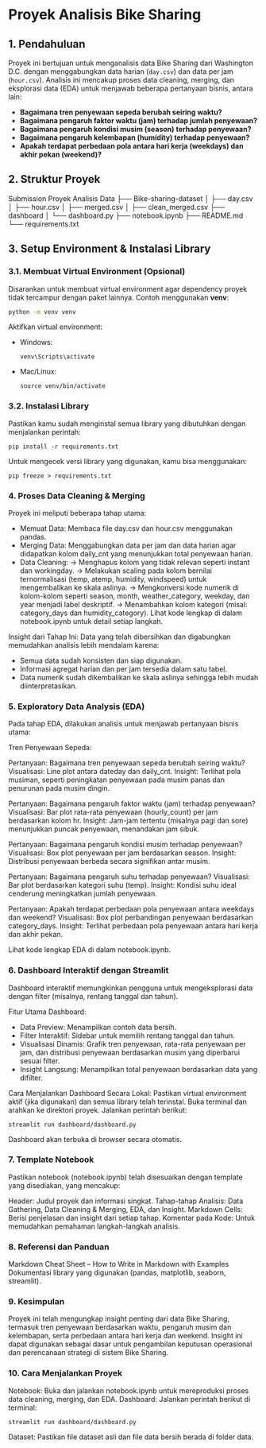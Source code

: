# Proyek Analisis Bike Sharing

## 1. Pendahuluan

Proyek ini bertujuan untuk menganalisis data Bike Sharing dari Washington D.C. dengan menggabungkan data harian (`day.csv`) dan data per jam (`hour.csv`). Analisis ini mencakup proses data cleaning, merging, dan eksplorasi data (EDA) untuk menjawab beberapa pertanyaan bisnis, antara lain:
- **Bagaimana tren penyewaan sepeda berubah seiring waktu?**
- **Bagaimana pengaruh faktor waktu (jam) terhadap jumlah penyewaan?**
- **Bagaimana pengaruh kondisi musim (season) terhadap penyewaan?**
- **Bagaimana pengaruh kelembapan (humidity) terhadap penyewaan?**
- **Apakah terdapat perbedaan pola antara hari kerja (weekdays) dan akhir pekan (weekend)?**

## 2. Struktur Proyek

Submission Proyek Analisis Data
├── Bike-sharing-dataset
│   ├── day.csv
│   ├── hour.csv
│   ├── merged.csv
│   ├── clean_merged.csv
├── dashboard
│   └── dashboard.py
├── notebook.ipynb
├── README.md
└── requirements.txt


## 3. Setup Environment & Instalasi Library

### 3.1. Membuat Virtual Environment (Opsional)
Disarankan untuk membuat virtual environment agar dependency proyek tidak tercampur dengan paket lainnya.
Contoh menggunakan **venv**:
```bash
python -m venv venv
```
Aktifkan virtual environment:
- Windows:
  ```
  venv\Scripts\activate
  ```
- Mac/Linux:
  ```
  source venv/bin/activate
  ```

### 3.2. Instalasi Library
Pastikan kamu sudah menginstal semua library yang dibutuhkan dengan menjalankan perintah:
```
pip install -r requirements.txt
```
Untuk mengecek versi library yang digunakan, kamu bisa menggunakan:
```
pip freeze > requirements.txt
```

### 4. Proses Data Cleaning & Merging

Proyek ini meliputi beberapa tahap utama:
- Memuat Data: Membaca file day.csv dan hour.csv menggunakan pandas.
- Merging Data: Menggabungkan data per jam dan data harian agar didapatkan kolom daily_cnt yang menunjukkan total penyewaan harian.
- Data Cleaning:
    -> Menghapus kolom yang tidak relevan seperti instant dan workingday.
    -> Melakukan scaling pada kolom bernilai ternormalisasi (temp, atemp, humidity, windspeed) untuk mengembalikan ke skala aslinya.
    -> Mengkonversi kode numerik di kolom-kolom seperti season, month, weather_category, weekday, dan year menjadi label deskriptif.
    -> Menambahkan kolom kategori (misal: category_days dan humidity_category).
Lihat kode lengkap di dalam notebook.ipynb untuk detail setiap langkah.

Insight dari Tahap Ini:
Data yang telah dibersihkan dan digabungkan memudahkan analisis lebih mendalam karena:
- Semua data sudah konsisten dan siap digunakan.
- Informasi agregat harian dan per jam tersedia dalam satu tabel.
- Data numerik sudah dikembalikan ke skala aslinya sehingga lebih mudah diinterpretasikan.

### 5. Exploratory Data Analysis (EDA)
Pada tahap EDA, dilakukan analisis untuk menjawab pertanyaan bisnis utama:

Tren Penyewaan Sepeda:

Pertanyaan: Bagaimana tren penyewaan sepeda berubah seiring waktu?
Visualisasi: Line plot antara dateday dan daily_cnt.
Insight: Terlihat pola musiman, seperti peningkatan penyewaan pada musim panas dan penurunan pada musim dingin.

Pertanyaan: Bagaimana pengaruh faktor waktu (jam) terhadap penyewaan?
Visualisasi: Bar plot rata-rata penyewaan (hourly_count) per jam berdasarkan kolom hr.
Insight: Jam-jam tertentu (misalnya pagi dan sore) menunjukkan puncak penyewaan, menandakan jam sibuk.

Pertanyaan: Bagaimana pengaruh kondisi musim terhadap penyewaan?
Visualisasi: Box plot penyewaan per jam berdasarkan season.
Insight: Distribusi penyewaan berbeda secara signifikan antar musim.

Pertanyaan: Bagaimana pengaruh suhu terhadap penyewaan?
Visualisasi: Bar plot berdasarkan kategori suhu (temp).
Insight: Kondisi suhu ideal cenderung meningkatkan jumlah penyewaan.

Pertanyaan: Apakah terdapat perbedaan pola penyewaan antara weekdays dan weekend?
Visualisasi: Box plot perbandingan penyewaan berdasarkan category_days.
Insight: Terlihat perbedaan pola penyewaan antara hari kerja dan akhir pekan.

Lihat kode lengkap EDA di dalam notebook.ipynb.

### 6. Dashboard Interaktif dengan Streamlit

Dashboard interaktif memungkinkan pengguna untuk mengeksplorasi data dengan filter (misalnya, rentang tanggal dan tahun).

Fitur Utama Dashboard:
- Data Preview: Menampilkan contoh data bersih.
- Filter Interaktif: Sidebar untuk memilih rentang tanggal dan tahun.
- Visualisasi Dinamis: Grafik tren penyewaan, rata-rata penyewaan per jam, dan distribusi penyewaan berdasarkan musim yang diperbarui sesuai filter.
- Insight Langsung: Menampilkan total penyewaan berdasarkan data yang difilter.

Cara Menjalankan Dashboard Secara Lokal:
Pastikan virtual environment aktif (jika digunakan) dan semua library telah terinstal.
Buka terminal dan arahkan ke direktori proyek.
Jalankan perintah berikut:
```
streamlit run dashboard/dashboard.py
```
Dashboard akan terbuka di browser secara otomatis.

### 7. Template Notebook

Pastikan notebook (notebook.ipynb) telah disesuaikan dengan template yang disediakan, yang mencakup:

Header: Judul proyek dan informasi singkat.
Tahap-tahap Analisis: Data Gathering, Data Cleaning & Merging, EDA, dan Insight.
Markdown Cells: Berisi penjelasan dan insight dari setiap tahap.
Komentar pada Kode: Untuk memudahkan pemahaman langkah-langkah analisis.

### 8. Referensi dan Panduan

Markdown Cheat Sheet – How to Write in Markdown with Examples
Dokumentasi library yang digunakan (pandas, matplotlib, seaborn, streamlit).

### 9. Kesimpulan

Proyek ini telah mengungkap insight penting dari data Bike Sharing, termasuk tren penyewaan berdasarkan waktu, pengaruh musim dan kelembapan, serta perbedaan antara hari kerja dan weekend. Insight ini dapat digunakan sebagai dasar untuk pengambilan keputusan operasional dan perencanaan strategi di sistem Bike Sharing.

### 10. Cara Menjalankan Proyek

Notebook: Buka dan jalankan notebook.ipynb untuk mereproduksi proses data cleaning, merging, dan EDA.
Dashboard: Jalankan perintah berikut di terminal:
```
streamlit run dashboard/dashboard.py
```
Dataset: Pastikan file dataset asli dan file data bersih berada di folder data.
